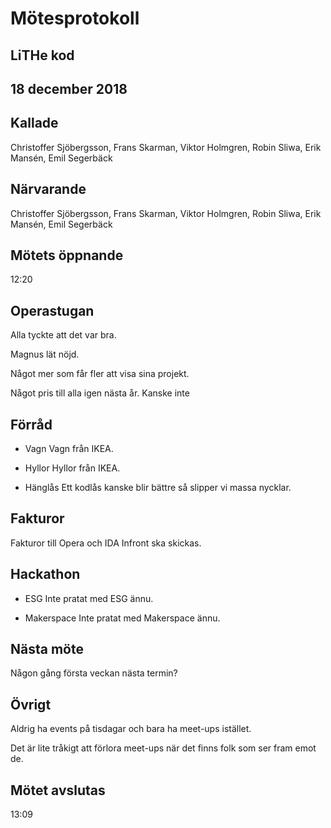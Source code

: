 # Mötesprotokoll

## LiTHe kod

## 18 december 2018

## Kallade
Christoffer Sjöbergsson, Frans Skarman, Viktor Holmgren, Robin Sliwa, Erik Mansén, Emil Segerbäck

## Närvarande
Christoffer Sjöbergsson, Frans Skarman, Viktor Holmgren, Robin Sliwa, Erik Mansén, Emil Segerbäck

## Mötets öppnande
12:20

## Operastugan
Alla tyckte att det var bra.

Magnus lät nöjd.

Något mer som får fler att visa sina projekt.

Något pris till alla igen nästa år. Kanske inte 

## Förråd
- Vagn
Vagn från IKEA.

- Hyllor
Hyllor från IKEA.

- Hänglås
Ett kodlås kanske blir bättre så slipper vi massa nycklar.

## Fakturor
Fakturor till Opera och IDA Infront ska skickas.

## Hackathon
- ESG
Inte pratat med ESG ännu.

- Makerspace
Inte pratat med Makerspace ännu.

## Nästa möte
Någon gång första veckan nästa termin?

## Övrigt
Aldrig ha events på tisdagar och bara ha meet-ups istället.

Det är lite tråkigt att förlora meet-ups när det finns folk som ser fram emot de.

## Mötet avslutas
13:09
